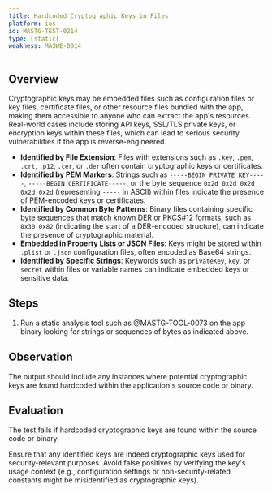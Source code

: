 ```yaml
---
title: Hardcoded Cryptographic Keys in Files
platform: ios
id: MASTG-TEST-0214
type: [static]
weakness: MASWE-0014
---
```


## Overview

Cryptographic keys may be embedded files such as configuration files or key files, certificate files, or other resource files bundled with the app, making them accessible to anyone who can extract the app's resources. Real-world cases include storing API keys, SSL/TLS private keys, or encryption keys within these files, which can lead to serious security vulnerabilities if the app is reverse-engineered.

- **Identified by File Extension**: Files with extensions such as `.key`, `.pem`, `.crt`, `.p12`, `.cer`, or `.der` often contain cryptographic keys or certificates.
- **Identified by PEM Markers**: Strings such as `-----BEGIN PRIVATE KEY-----`, `-----BEGIN CERTIFICATE-----`, or the byte sequence `0x2d 0x2d 0x2d 0x2d 0x2d` (representing `-----` in ASCII) within files indicate the presence of PEM-encoded keys or certificates.
- **Identified by Common Byte Patterns**: Binary files containing specific byte sequences that match known DER or PKCS#12 formats, such as `0x30 0x82` (indicating the start of a DER-encoded structure), can indicate the presence of cryptographic material.
- **Embedded in Property Lists or JSON Files**: Keys might be stored within `.plist` or `.json` configuration files, often encoded as Base64 strings.
- **Identified by Specific Strings**: Keywords such as `privateKey`, `key`, or `secret` within files or variable names can indicate embedded keys or sensitive data.

## Steps

1. Run a static analysis tool such as @MASTG-TOOL-0073 on the app binary looking for strings or sequences of bytes as indicated above.

## Observation

The output should include any instances where potential cryptographic keys are found hardcoded within the application's source code or binary.

## Evaluation

The test fails if hardcoded cryptographic keys are found within the source code or binary.

Ensure that any identified keys are indeed cryptographic keys used for security-relevant purposes. Avoid false positives by verifying the key's usage context (e.g., configuration settings or non-security-related constants might be misidentified as cryptographic keys).
